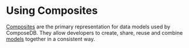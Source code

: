 # Using Composites

[Composites](../../data-modeling-concepts.mdx#composites) are the primary representation for data models used by ComposeDB. They allow developers to create, share, reuse and combine [models](../../data-modeling-concepts.mdx#models) together in a consistent way.
